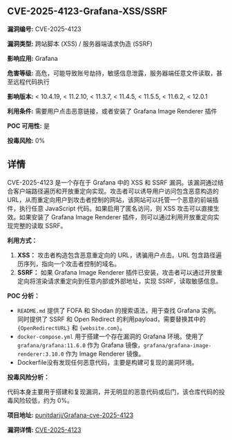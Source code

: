 ## CVE-2025-4123-Grafana-XSS/SSRF

**漏洞编号:** CVE-2025-4123

**漏洞类型:** 跨站脚本 (XSS) / 服务器端请求伪造 (SSRF)

**影响应用:** Grafana

**危害等级:** 高危，可能导致账号劫持，敏感信息泄露，服务器端任意文件读取，甚至远程代码执行

**影响版本:** < 10.4.19, < 11.2.10, < 11.3.7, < 11.4.5, < 11.5.5, < 11.6.2, < 12.0.1

**利用条件:** 需要用户点击恶意链接，或者安装了 Grafana Image Renderer 插件

**POC 可用性:** 是

**投毒风险:** 0%

## 详情

CVE-2025-4123 是一个存在于 Grafana 中的 XSS 和 SSRF 漏洞。该漏洞通过结合客户端路径遍历和开放重定向实现。攻击者可以诱导用户访问包含恶意构造的 URL，从而重定向用户到攻击者控制的网站，该网站可以托管一个恶意的前端插件，执行任意 JavaScript 代码。如果启用了匿名访问，则 XSS 攻击可以直接生效。如果安装了 Grafana Image Renderer 插件，则可以通过利用开放重定向实现完整的读取 SSRF。 

**利用方式：**

1.  **XSS：** 攻击者构造包含恶意重定向的 URL，诱骗用户点击。URL 包含路径遍历序列，指向一个攻击者控制的域名。
2.  **SSRF：** 如果 Grafana Image Renderer 插件已安装，攻击者可以通过开放重定向将渲染请求重定向到任意内部或外部地址，实现 SSRF，读取敏感信息。

**POC 分析：**

*   `README.md` 提供了 FOFA 和 Shodan 的搜索语法，用于查找 Grafana 实例。同时提供了 SSRF 和 Open Redirect 的利用payload，需要替换其中的 `{OpenRedirectURL}` 和 `{website.com}`。
*   `docker-compose.yml` 用于搭建一个存在漏洞的 Grafana 环境。使用了 `grafana/grafana:11.6.0` 作为 Grafana 镜像，`grafana/grafana-image-renderer:3.10.0` 作为 Image Renderer 镜像。
*   Dockerfile没有发现任何恶意代码，主要是构建可复现的漏洞环境。

**投毒风险分析：**

代码本身主要用于搭建和复现漏洞，并无明显的恶意代码或后门，该仓库代码的投毒风险较低，约为 0%。

**项目地址:** [punitdarji/Grafana-cve-2025-4123](https://github.com/punitdarji/Grafana-cve-2025-4123)

**漏洞详情:** [CVE-2025-4123](https://nvd.nist.gov/vuln/detail/CVE-2025-4123)